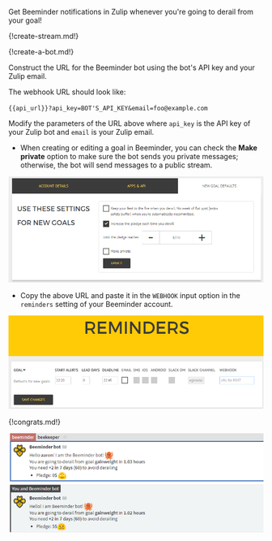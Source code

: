Get Beeminder notifications in Zulip whenever you're going to derail from your goal!

{!create-stream.md!}

{!create-a-bot.md!}

Construct the URL for the Beeminder bot using the bot's API key and your Zulip email.

The webhook URL should look like:

`{{api_url}}?api_key=BOT'S_API_KEY&email=foo@example.com`

Modify the parameters of the URL above where `api_key` is the API key of your Zulip bot
and `email` is your Zulip email.

* When creating or editing a goal in Beeminder, you can check the **Make private** option to make sure
the bot sends you private messages; otherwise, the bot will send messages to a public stream.

![](/static/images/integrations/beeminder/001.png)

* Copy the above URL and paste it in the `WEBHOOK` input option in the `reminders`
setting of your Beeminder account.

![](/static/images/integrations/beeminder/002.png)

{!congrats.md!}

![](/static/images/integrations/beeminder/003.png)
